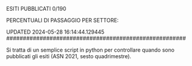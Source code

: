 ESITI PUBBLICATI 0/190 

PERCENTUALI DI PASSAGGIO PER SETTORE:

UPDATED 2024-05-28 16:14:44.129445
###################################################### 

Si tratta di un semplice script in python per controllare quando sono pubblicati gli esiti (ASN 2021, sesto quadrimestre).

